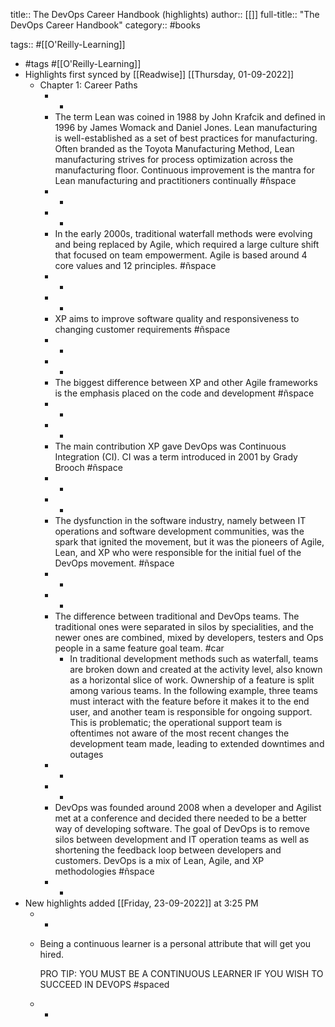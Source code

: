 title:: The DevOps Career Handbook (highlights)
author:: [[]]
full-title:: "The DevOps Career Handbook"
category:: #books

tags:: #[[O'Reilly-Learning]]

- #tags #[[O'Reilly-Learning]]
- Highlights first synced by [[Readwise]] [[Thursday, 01-09-2022]]
	- Chapter 1: Career Paths
		- -
		- The term Lean was coined in 1988 by John Krafcik and defined in 1996 by James Womack and Daniel Jones. Lean manufacturing is well-established as a set of best practices for manufacturing. Often branded as the Toyota Manufacturing Method, Lean manufacturing strives for process optimization across the manufacturing floor. Continuous improvement is the mantra for Lean manufacturing and practitioners continually #ñspace
		- -
		- -
		- In the early 2000s, traditional waterfall methods were evolving and being replaced by Agile, which required a large culture shift that focused on team empowerment. Agile is based around 4 core values and 12 principles. #ñspace
		- -
		- -
		- XP aims to improve software quality and responsiveness to changing customer requirements #ñspace
		- -
		- -
		- The biggest difference between XP and other Agile frameworks is the emphasis placed on the code and development #ñspace
		- -
		- -
		- The main contribution XP gave DevOps was Continuous Integration (CI). CI was a term introduced in 2001 by Grady Brooch #ñspace
		- -
		- -
		- The dysfunction in the software industry, namely between IT operations and software development communities, was the spark that ignited the movement, but it was the pioneers of Agile, Lean, and XP who were responsible for the initial fuel of the DevOps movement. #ñspace
		- -
		- -
		- The difference between traditional and DevOps teams. The traditional ones were separated in silos by specialities, and the newer ones are combined, mixed by developers, testers and Ops people in a same feature goal team. #car
			- In traditional development methods such as waterfall, teams are broken down and created at the activity level, also known as a horizontal slice of work. Ownership of a feature is split among various teams. In the following example, three teams must interact with the feature before it makes it to the end user, and another team is responsible for ongoing support. This is problematic; the operational support team is oftentimes not aware of the most recent changes the development team made, leading to extended downtimes and outages
		- -
		- -
		- DevOps was founded around 2008 when a developer and Agilist met at a conference and decided there needed to be a better way of developing software. The goal of DevOps is to remove silos between development and IT operation teams as well as shortening the feedback loop between developers and customers. DevOps is a mix of Lean, Agile, and XP methodologies #ñspace
		- -
- New highlights added [[Friday, 23-09-2022]] at 3:25 PM
	- -
	- Being a continuous learner is a personal attribute that will get you hired.
	  
	  PRO TIP: YOU MUST BE A CONTINUOUS LEARNER IF YOU WISH TO SUCCEED IN DEVOPS #spaced
	- -